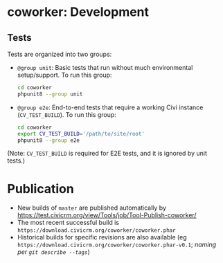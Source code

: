 # coworker: Development

## Tests

Tests are organized into two groups:

* `@group unit`: Basic tests that run without much environmental setup/support. To run this group:
    ```bash
    cd coworker
    phpunit8 --group unit
    ```
* `@group e2e`: End-to-end tests that require a working Civi instance (`CV_TEST_BUILD`). To run this group:
    ```bash
    cd coworker
    export CV_TEST_BUILD='/path/to/site/root'
    phpunit8 --group e2e
    ```
    <!-- Wishlist: Alow E2E testing on (cv || drush || wp-cli).  Take pipe-command instead of folder-path, and get everything you need via pipe. -->

(Note: `CV_TEST_BUILD` is required for E2E tests, and it is ignored by unit tests.)

# Publication

* New builds of `master` are published automatically by https://test.civicrm.org/view/Tools/job/Tool-Publish-coworker/ 
* The most recent successful build is `https://download.civicrm.org/coworker/coworker.phar`
* Historical builds for specific revisions are also available (eg `https://download.civicrm.org/coworker/coworker.phar-v0.1`; *naming per `git describe --tags`*)
